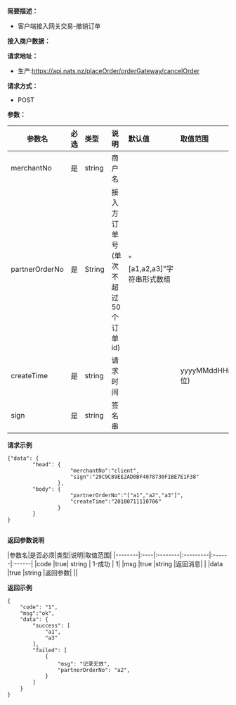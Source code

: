 **简要描述：**

- 客户端接入网关交易-撤销订单

**接入商户数据：**


**请求地址：**
- 生产:https://api.nats.nz/placeOrder/orderGateway/cancelOrder

**请求方式：**
- POST

**参数：**

|参数名|必选|类型|说明|默认值|取值范围|
|--------|:----|:--------|:---------|:------|:------|
|merchantNo |是  |string |商户名   | | |
|partnerOrderNo |是  |String | 接入方订单号(单次不超过50个订单id) |"[a1,a2,a3]"字符串形式数组|
|createTime |是  |string | 请求时间 | |yyyyMMddHHmmss(14位)|
|sign |是  |string | 签名串 | | ||

 **请求示例**
```
{"data": {
		"head": {
					"merchantNo":"client",
					"sign":"29C9C89EE2AD0BF4078730F1BE7E1F38"
				},
		"body": {
					"partnerOrderNo":"["a1","a2","a3"]",
					"createTime":"20180711110706"
		 		}
		}
}


```

 **返回参数说明** 

|参数名|是否必须|类型|说明|取值范围|
|--------|:----|:--------|:---------|:------|:------|
|code  |true| string  | 1-成功 | 1|
|msg |true   |string |返回消息| |
|data |true   |string |返回参数| ||



 **返回示例**
```
{
	"code": "1",
	"msg":"ok",
	"data": {
		"success": [
			"a1",
			"a3"
		],
		"failed": [
			{
				"msg": "记录无效",
				"partnerOrderNo": "a2",
			}
		]
	}
}
```
